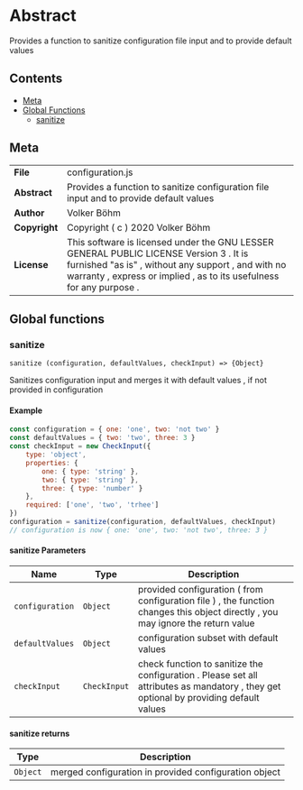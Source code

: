 <!-- This file is generated by jsmddoc version 0.1 -->

# Abstract

Provides a function to sanitize configuration file input and to provide default values

## Contents

- [Meta](#Meta)
- [Global Functions](#Global-functions)
  - [sanitize](#sanitize)

## Meta

| | |
| --- | --- |
| **File** | configuration.js |
| **Abstract** | Provides a function to sanitize configuration file input and to provide default values |
| **Author** | Volker Böhm |
| **Copyright** | Copyright ( c ) 2020 Volker Böhm |
| **License** | This software is licensed under the GNU LESSER GENERAL PUBLIC LICENSE Version 3 . It is furnished "as is" , without any support , and with no warranty , express or implied , as to its usefulness for any purpose . |

## Global functions

### sanitize

`sanitize (configuration, defaultValues, checkInput) => {Object}`

Sanitizes configuration input and merges it with default values , if not provided in configuration

#### Example

```javascript
const configuration = { one: 'one', two: 'not two' }
const defaultValues = { two: 'two', three: 3 }
const checkInput = new CheckInput({
    type: 'object',
    properties: {
        one: { type: 'string' },
        two: { type: 'string' },
        three: { type: 'number' }
    },
    required: ['one', 'two', 'trhee']
})
configuration = sanitize(configuration, defaultValues, checkInput)
// configuration is now { one: 'one', two: 'not two', three: 3 }
```

#### sanitize Parameters

| Name | Type | Description |
| ---------- | ------------ | ----------------- |
| `configuration` | `Object` | provided configuration ( from configuration file ) , the function changes this object directly , you may ignore the return value | |
| `defaultValues` | `Object` | configuration subset with default values | |
| `checkInput` | `CheckInput` | check function to sanitize the configuration . Please set all attributes as mandatory , they get optional by providing default values | |

#### sanitize returns

| Type | Description |
| ---- | ----------- |
| `Object` | merged configuration in provided configuration object |
